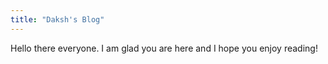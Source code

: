 ```yaml
---
title: "Daksh's Blog"
---
```


Hello there everyone. I am glad you are here and I hope you enjoy reading!